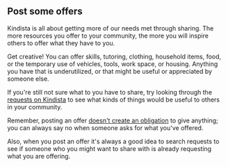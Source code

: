 
## Post some offers

Kindista is all about getting more of our needs met through sharing.
The more resources you offer to your community, the more you will inspire others to offer what they have to you.

Get creative! You can offer skills, tutoring, clothing, household items, food, or the temporary use of vehicles, tools, work space, or housing.
Anything you have that is underutilized, or that might be useful or appreciated by someone else.

If you're still not sure what to you have to share, try looking through the [requests on Kindista](https://kindista.org/requests) to see what kinds of things would be useful to others in your community.

Remember, posting an offer [doesn't create an obligation](https://kindista.org/faq#am-i-obligated-to-give-an-offer) to give anything; you can always say no when someone asks for what you've offered.

Also, when you post an offer it's always a good idea to search requests to see if someone who you might want to share with is already requesting what you are offering.

